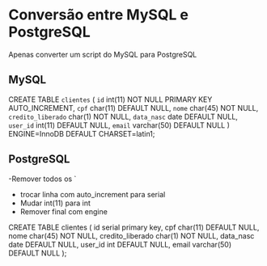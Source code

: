 # Conversão entre MySQL e PostgreSQL

Apenas converter um script do MySQL para PostgreSQL

## MySQL

CREATE TABLE `clientes` (
  `id` int(11) NOT NULL PRIMARY KEY AUTO_INCREMENT,
  `cpf` char(11) DEFAULT NULL,
  `nome` char(45) NOT NULL,
  `credito_liberado` char(1) NOT NULL,
  `data_nasc` date DEFAULT NULL,
  `user_id` int(11) DEFAULT NULL,
  `email` varchar(50) DEFAULT NULL
) ENGINE=InnoDB DEFAULT CHARSET=latin1;

## PostgreSQL

-Remover todos os `
- trocar linha com auto_increment para serial
- Mudar int(11) para int
- Remover final com engine

CREATE TABLE clientes (
  id serial primary key,
  cpf char(11) DEFAULT NULL,
  nome char(45) NOT NULL,
  credito_liberado char(1) NOT NULL,
  data_nasc date DEFAULT NULL,
  user_id int DEFAULT NULL,
  email varchar(50) DEFAULT NULL
);

